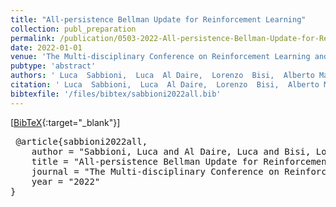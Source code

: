 ```yaml
---
title: "All-persistence Bellman Update for Reinforcement Learning"
collection: publ_preparation
permalink: /publication/0503-2022-All-persistence-Bellman-Update-for-Reinforcement-Learning
date: 2022-01-01
venue: 'The Multi-disciplinary Conference on Reinforcement Learning and Decision Making (RLDM)'
pubtype: 'abstract'
authors: ' Luca  Sabbioni,  Luca  Al Daire,  Lorenzo  Bisi,  Alberto Maria Metelli, and  Marcello  Restelli'
citation: ' Luca  Sabbioni,  Luca  Al Daire,  Lorenzo  Bisi,  Alberto Maria Metelli, and  Marcello  Restelli&quot;All-persistence Bellman Update for Reinforcement Learning.&quot; The Multi-disciplinary Conference on Reinforcement Learning and Decision Making (RLDM), 2022'
bibtexfile: '/files/bibtex/sabbioni2022all.bib'
---
```

 [[BibTeX](/files/bibtex/sabbioni2022all.bib){:target="_blank"}] 
<pre> @article{sabbioni2022all,
    author = "Sabbioni, Luca and Al Daire, Luca and Bisi, Lorenzo and Metelli, Alberto Maria and Restelli, Marcello",
    title = "All-persistence Bellman Update for Reinforcement Learning",
    journal = "The Multi-disciplinary Conference on Reinforcement Learning and Decision Making (RLDM)",
    year = "2022"
} </pre>
